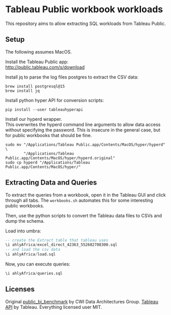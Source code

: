 # Tableau Public workbook workloads

This repository aims to allow extracting SQL workloads from Tableau Public.

## Setup
The following assumes MacOS.

Install the Tableau Public app:  
http://public.tableau.com/s/download

Install jq to parse the log files postgres to extract the CSV data:
```shell
brew install postgresql@15
brew install jq
```

Install python hyper API for conversion scripts:
```shell
pip install --user tableauhyperapi
```

Install our hyperd wrapper.  
This overwrites the hyperd command line arguments to allow data access without specifying the password.
This is insecure in the general case, but for public workbooks that should be fine.

```shell
sudo mv "/Applications/Tableau Public.app/Contents/MacOS/hyper/hyperd" \
        "/Applications/Tableau Public.app/Contents/MacOS/hyper/hyperd.original"
sudo cp hyperd "/Applications/Tableau Public.app/Contents/MacOS/hyper/"
```

## Extracting Data and Queries

To extract the queries from a workbook, open it in the Tableau GUI and click through all tabs.
The `workbooks.sh` automates this for some interesting public workbooks.

Then, use the python scripts to convert the Tableau data files to CSVs and dump the schema.

Load into umbra:
```sql
-- create the Extract table that tableau uses
\i ahlyAfrica/excel_direct_42363_552682708300.sql
-- and load the csv data
\i ahlyAfrica/load.sql
```

Now, you can execute queries:
```sql
\i ahlyAfrica/queries.sql
```


## Licenses

Original [public_bi_benchmark](https://github.com/cwida/public_bi_benchmark) by CWI Data Architectures Group.
[Tableau API](https://github.com/tableau/hyper-api-samples) by Tableau.
Everything licensed user MIT.
